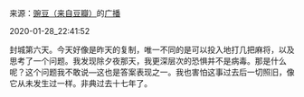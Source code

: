 来源：[豌豆（来自豆瓣）](https://www.douban.com/people/wondersays/)的[广播](https://www.douban.com/people/wondersays/status/2778227285/)


2020-01-28_22:41:52


封城第六天。今天好像是昨天的复制，唯一不同的是可以投入地打几把麻将，以及思考了一个问题。我发现除夕夜那天，我更深层次的恐惧并不是病毒。那是什么呢？这个问题我不敢说—这也是答案表现之一。我也害怕这事过去后一切照旧，像它从未发生过一样。非典过去十七年了。
